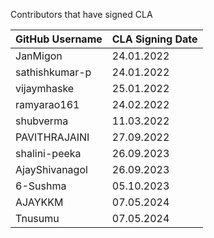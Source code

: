 Contributors that have signed CLA

| GitHub Username | CLA Signing Date |
|---------------------|-----------|
| JanMigon | 24.01.2022 |
| sathishkumar-p | 24.01.2022 |
| vijaymhaske | 25.01.2022 |
| ramyarao161 | 24.02.2022 |
| shubverma | 11.03.2022 |
| PAVITHRAJAINI | 27.09.2022 |
| shalini-peeka | 26.09.2023 |
| AjayShivanagol | 26.09.2023 |
| 6-Sushma | 05.10.2023 |
| AJAYKKM | 07.05.2024 |
| Tnusumu | 07.05.2024 |  
